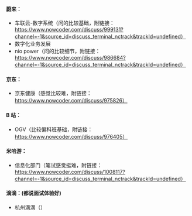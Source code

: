 #### 蔚来：
- 车联云-数字系统（问的比较基础，附链接：https://www.nowcoder.com/discuss/999131?channel=-1&source_id=discuss_terminal_nctrack&trackId=undefined）
- 数字化业务发展
- nio power（问的比较细节，附链接：https://www.nowcoder.com/discuss/986684?channel=-1&source_id=discuss_terminal_nctrack&trackId=undefined）

#### 京东：
- 京东健康（感觉比较难，附链接：https://www.nowcoder.com/discuss/975826）

#### B 站：
- OGV（比较偏科班基础，附链接：https://www.nowcoder.com/discuss/976405）

#### 米哈游：
- 信息化部门（笔试感觉挺难，附链接：https://www.nowcoder.com/discuss/1008117?channel=-1&source_id=discuss_terminal_nctrack&trackId=undefined）

#### 滴滴：(都说面试体验好)
- 杭州滴滴（）